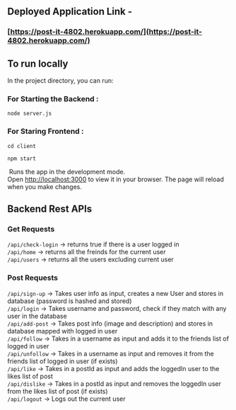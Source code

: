 ## Deployed Application Link -

### [https://post-it-4802.herokuapp.com/](https://post-it-4802.herokuapp.com/)

## To run locally

In the project directory, you can run:

### For Starting the Backend :

`node server.js`

### For Staring Frontend :

`cd client`

`npm start`

​
Runs the app in the development mode.\
Open [http://localhost:3000](http://localhost:3000) to view it in your browser.
The page will reload when you make changes.

## Backend Rest APIs

### Get Requests

`/api/check-login` -> returns true if there is a user logged in\
`/api/home` -> returns all the freinds for the current user\
`/api/users` -> returns all the users excluding current user

### Post Requests

`/api/sign-up` -> Takes user info as input, creates a new User and stores in database (password is hashed and stored)\
`/api/login` -> Takes username and password, check if they match with any user in the database\
`/api/add-post` -> Takes post info (image and description) and stores in database mapped with logged in user\
`/api/follow` -> Takes in a username as input and adds it to the friends list of logged in user\
`/api/unfollow` -> Takes in a username as input and removes it from the friends list of logged in user (if exists)\
`/api/like` -> Takes in a postId as input and adds the loggedIn user to the likes list of post\
`/api/dislike` -> Takes in a postId as input and removes the loggedIn user from the likes list of post (if exists)\
`/api/logout` -> Logs out the current user
